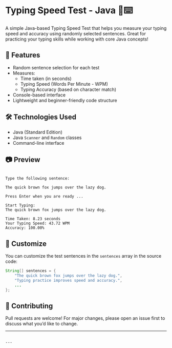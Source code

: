
# Typing Speed Test - Java 🧠⌨️

A simple Java-based Typing Speed Test that helps you measure your typing speed and accuracy using randomly selected sentences.
Great for practicing your typing skills while working with core Java concepts!

## 🚀 Features

- Random sentence selection for each test
- Measures:
  - Time taken (in seconds)
  - Typing Speed (Words Per Minute - WPM)
  - Typing Accuracy (based on character match)
- Console-based interface
- Lightweight and beginner-friendly code structure

## 🛠️ Technologies Used

- Java (Standard Edition)
- Java `Scanner` and `Random` classes
- Command-line interface

## 📷 Preview

```

Type the following sentence:

The quick brown fox jumps over the lazy dog.

Press Enter when you are ready ...

Start Typing:
The quick brown fox jumps over the lazy dog.

Time Taken: 8.23 seconds
Your Typing Speed: 43.72 WPM
Accuracy: 100.00%

````




## 🧩 Customize

You can customize the test sentences in the `sentences` array in the source code:

```java
String[] sentences = {
    "The quick brown fox jumps over the lazy dog.",
    "Typing practice improves speed and accuracy.",
    ...
};
```



## 🙌 Contributing

Pull requests are welcome! For major changes, please open an issue first to discuss what you’d like to change.



---

```

---


